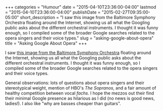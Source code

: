 +++
categories = "Humour"
date = "2015-04-10T23:36:00-04:00"
lastmod = "2015-04-10T23:36:00-04:00"
publishDate = "2015-02-27T09:35:00-05:00"
short_description = "I saw this image from the Baltimore Symphony Orchestra floating around the Internet, showing us all what the Googling public asks about the different orchestral instruments. I thought it was funny enough, so I compiled some of the broader Google searches related to the opera singers and their voice types."
slug = "asking-google-about-opera"
title = "Asking Google About Opera"
+++

<p>
	I saw <a href="http://bsomusic.org/stories/what-is-the-internet-asking-google-about-an-orchestra.aspx" target="_blank">this image from the Baltimore Symphony Orchestra</a> floating around the Internet, showing us all what the Googling public asks about the different orchestral instruments. I thought it was funny enough, so I compiled some of the broader Google searches related to the opera singers and their voice types.
</p>
<p>
	General observations: lots of questions about opera singers and their stereotypical weight, mention of HBO's <em>The Sopranos</em>, and a fair amount of healthy competition between vocal <em>fachs</em>. I hope the mezzos out their find their minimal Google presence as hilarious as I did (no news is good news, ladies!). I also like "why are basses cheaper than guitars".
</p>
